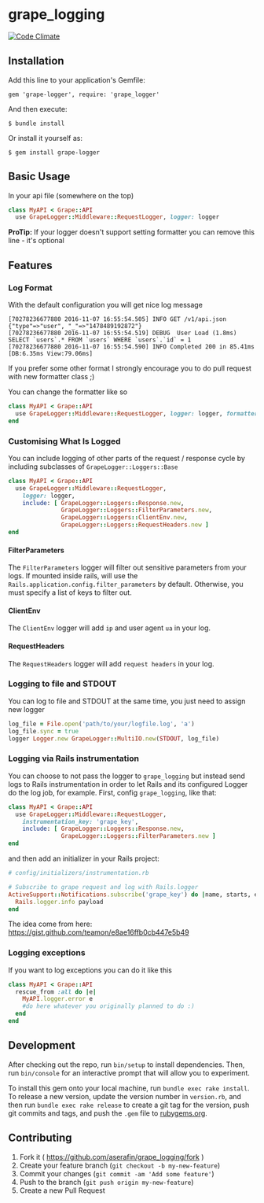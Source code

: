 # grape_logging

[![Code Climate](https://codeclimate.com/github/aserafin/grape_logging/badges/gpa.svg)](https://codeclimate.com/github/aserafin/grape_logging)

## Installation

Add this line to your application's Gemfile:

    gem 'grape-logger', require: 'grape_logger'

And then execute:

    $ bundle install

Or install it yourself as:

    $ gem install grape-logger

## Basic Usage

In your api file (somewhere on the top)

```ruby
class MyAPI < Grape::API
  use GrapeLogger::Middleware::RequestLogger, logger: logger
```

**ProTip:** If your logger doesn't support setting formatter you can remove this line - it's optional

## Features

### Log Format

With the default configuration you will get nice log message

    [70278236677880 2016-11-07 16:55:54.505] INFO GET /v1/api.json {"type"=>"user", "_"=>"1478489192872"}
    [70278236677880 2016-11-07 16:55:54.519] DEBUG  User Load (1.8ms)  SELECT `users`.* FROM `users` WHERE `users`.`id` = 1
    [70278236677880 2016-11-07 16:55:54.590] INFO Completed 200 in 85.41ms [DB:6.35ms View:79.06ms]

If you prefer some other format I strongly encourage you to do pull request with new formatter class ;)

You can change the formatter like so
```ruby
class MyAPI < Grape::API
  use GrapeLogger::Middleware::RequestLogger, logger: logger, formatter: MyFormatter.new
end
```

### Customising What Is Logged

You can include logging of other parts of the request / response cycle by including subclasses of `GrapeLogger::Loggers::Base`
```ruby
class MyAPI < Grape::API
  use GrapeLogger::Middleware::RequestLogger,
    logger: logger,
    include: [ GrapeLogger::Loggers::Response.new,
               GrapeLogger::Loggers::FilterParameters.new,
               GrapeLogger::Loggers::ClientEnv.new,
               GrapeLogger::Loggers::RequestHeaders.new ]
end
```

#### FilterParameters
The `FilterParameters` logger will filter out sensitive parameters from your logs. If mounted inside rails, will use the `Rails.application.config.filter_parameters` by default. Otherwise, you must specify a list of keys to filter out.

#### ClientEnv
The `ClientEnv` logger will add `ip` and user agent `ua` in your log.

#### RequestHeaders
The `RequestHeaders` logger will add `request headers` in your log.

### Logging to file and STDOUT

You can log to file and STDOUT at the same time, you just need to assign new logger
```ruby
log_file = File.open('path/to/your/logfile.log', 'a')
log_file.sync = true
logger Logger.new GrapeLogger::MultiIO.new(STDOUT, log_file)
```

### Logging via Rails instrumentation

You can choose to not pass the logger to ```grape_logging``` but instead send logs to Rails instrumentation in order to let Rails and its configured Logger do the log job, for example.
First, config ```grape_logging```, like that:
```ruby
class MyAPI < Grape::API
  use GrapeLogger::Middleware::RequestLogger,
    instrumentation_key: 'grape_key',
    include: [ GrapeLogger::Loggers::Response.new,
               GrapeLogger::Loggers::FilterParameters.new ]
end
```

and then add an initializer in your Rails project:
```ruby
# config/initializers/instrumentation.rb

# Subscribe to grape request and log with Rails.logger
ActiveSupport::Notifications.subscribe('grape_key') do |name, starts, ends, notification_id, payload|
  Rails.logger.info payload
end
```

The idea come from here: https://gist.github.com/teamon/e8ae16ffb0cb447e5b49

### Logging exceptions

If you want to log exceptions you can do it like this
```ruby
class MyAPI < Grape::API
  rescue_from :all do |e|
    MyAPI.logger.error e
    #do here whatever you originally planned to do :)
  end
end
```
## Development

After checking out the repo, run `bin/setup` to install dependencies. Then, run `bin/console` for an interactive prompt that will allow you to experiment.

To install this gem onto your local machine, run `bundle exec rake install`. To release a new version, update the version number in `version.rb`, and then run `bundle exec rake release` to create a git tag for the version, push git commits and tags, and push the `.gem` file to [rubygems.org](https://rubygems.org).

## Contributing

1. Fork it ( https://github.com/aserafin/grape_logging/fork )
2. Create your feature branch (`git checkout -b my-new-feature`)
3. Commit your changes (`git commit -am 'Add some feature'`)
4. Push to the branch (`git push origin my-new-feature`)
5. Create a new Pull Request
